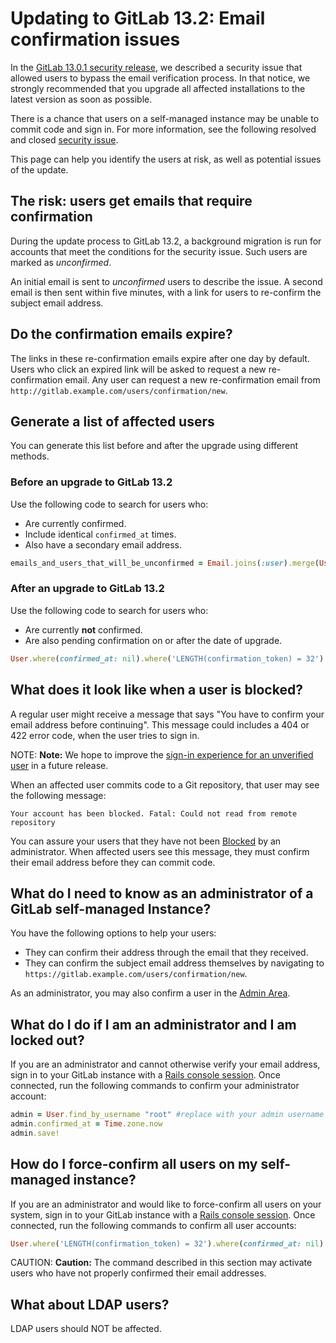 # Updating to GitLab 13.2: Email confirmation issues

In the [GitLab 13.0.1 security release](https://about.gitlab.com/releases/2020/05/27/security-release-13-0-1-released/),
we described a security issue that allowed users to bypass the email verification process.
In that notice, we strongly recommended that you upgrade all affected installations to the
latest version as soon as possible.

There is a chance that users on a self-managed instance may be unable to commit code and
sign in. For more information, see the following resolved and closed
[security issue](https://gitlab.com/gitlab-org/gitlab/-/issues/121664).

This page can help you identify the users at risk, as well as potential issues of the update.

## The risk: users get emails that require confirmation

During the update process to GitLab 13.2, a background migration is run for accounts that meet the
conditions for the security issue. Such users are marked as _unconfirmed_.

An initial email is sent to _unconfirmed_ users to describe the issue. A second email is then
sent within five minutes, with a link for users to re-confirm the subject email address.

## Do the confirmation emails expire?

The links in these re-confirmation emails expire after one day by default. Users who click an expired link will be asked to request a new re-confirmation email. Any user can request a new re-confirmation email from `http://gitlab.example.com/users/confirmation/new`.

## Generate a list of affected users

You can generate this list before and after the upgrade using different methods.

### Before an upgrade to GitLab 13.2

Use the following code to search for users who:

- Are currently confirmed.
- Include identical `confirmed_at` times.
- Also have a secondary email address.

```ruby
emails_and_users_that_will_be_unconfirmed = Email.joins(:user).merge(User.active).where('emails.confirmed_at IS NOT NULL').where('emails.confirmed_at = users.confirmed_at').where('emails.email <> users.email')
```

### After an upgrade to GitLab 13.2

Use the following code to search for users who:

- Are currently **not** confirmed.
- Are also pending confirmation on or after the date of upgrade.

```ruby
User.where(confirmed_at: nil).where('LENGTH(confirmation_token) = 32')
```

## What does it look like when a user is blocked?

A regular user might receive a message that says "You have to confirm your email address before continuing". This message could includes a 404 or 422 error code, when the user tries to sign in.

NOTE: **Note:**
We hope to improve the [sign-in experience for an unverified user](https://gitlab.com/gitlab-org/gitlab/-/issues/29279) in a future release.

When an affected user commits code to a Git repository, that user may see the following message:

```shell
Your account has been blocked. Fatal: Could not read from remote repository
```

You can assure your users that they have not been [Blocked](admin_area/blocking_unblocking_users.md) by an administrator.
When affected users see this message, they must confirm their email address before they can commit code.

## What do I need to know as an administrator of a GitLab self-managed Instance?

You have the following options to help your users:

- They can confirm their address through the email that they received.
- They can confirm the subject email address themselves by navigating to `https://gitlab.example.com/users/confirmation/new`.

As an administrator, you may also confirm a user in the [Admin Area](admin_area/#administering-users).

## What do I do if I am an administrator and I am locked out?

If you are an administrator and cannot otherwise verify your email address, sign in to your GitLab
instance with a [Rails console session](../administration/troubleshooting/navigating_gitlab_via_rails_console.md#starting-a-rails-console-session).
Once connected, run the following commands to confirm your administrator account:

```ruby
admin = User.find_by_username "root" #replace with your admin username
admin.confirmed_at = Time.zone.now
admin.save!
```

## How do I force-confirm all users on my self-managed instance?

If you are an administrator and would like to force-confirm all users on your system, sign in to your GitLab
instance with a [Rails console session](../administration/troubleshooting/navigating_gitlab_via_rails_console.md#starting-a-rails-console-session).
Once connected, run the following commands to confirm all user accounts:

```ruby
User.where('LENGTH(confirmation_token) = 32').where(confirmed_at: nil).find_each { |u| u.confirmed_at = Time.now; u.save }
```

CAUTION: **Caution:**
The command described in this section may activate users who have not properly confirmed their email addresses.

## What about LDAP users?

LDAP users should NOT be affected.
